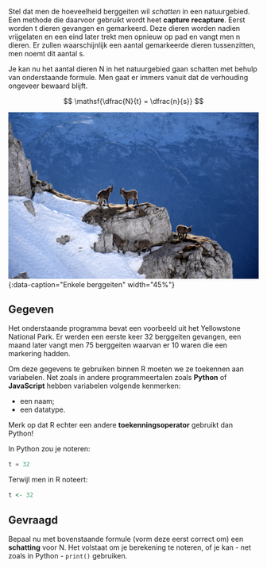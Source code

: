 Stel dat men de hoeveelheid berggeiten wil *schatten* in een natuurgebied. Een methode die daarvoor gebruikt wordt heet **capture recapture**. Eerst worden t dieren gevangen en gemarkeerd. Deze dieren worden nadien vrijgelaten en een eind later trekt men opnieuw op pad en vangt men n dieren. Er zullen waarschijnlijk een aantal gemarkeerde dieren tussenzitten, men noemt dit aantal s. 

Je kan nu het aantal dieren N in het natuurgebied gaan schatten met behulp van onderstaande formule. Men gaat er immers vanuit dat de verhouding ongeveer bewaard blijft.

$$
    \mathsf{\dfrac{N}{t} = \dfrac{n}{s}}
$$

![Enkele berggeiten](media/medena-rosa.jpg "Foto door Medena Rosa op Unsplash"){:data-caption="Enkele berggeiten" width="45%"}

## Gegeven
Het onderstaande programma bevat een voorbeeld uit het Yellowstone National Park. Er werden een eerste keer 32 berggeiten gevangen, een maand later vangt men 75 berggeiten waarvan er 10 waren die een markering hadden.

Om deze gegevens te gebruiken binnen R moeten we ze toekennen aan variabelen. 
Net zoals in andere programmeertalen zoals **Python** of **JavaScript** hebben variabelen volgende kenmerken: 
* een naam;
* een datatype. 

Merk op dat R echter een andere **toekenningsoperator** gebruikt dan Python!

In Python zou je noteren:
```python
t = 32
```

Terwijl men in R noteert:
```R
t <- 32
```

## Gevraagd

Bepaal nu met bovenstaande formule (vorm deze eerst correct om) een **schatting** voor N. Het volstaat om je berekening te noteren, of je kan - net zoals in Python - `print()` gebruiken.

